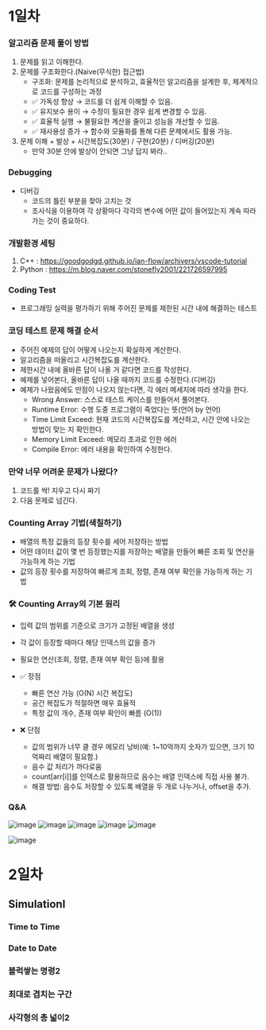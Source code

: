 # 1일차
### 알고리즘 문제 풀이 방법
1. 문제를 읽고 이해한다.
2. 문제를 구조화한다.(Naive(무식한) 접근법)
   - 구조화: 문제를 논리적으로 분석하고, 효율적인 알고리즘을 설계한 후, 체계적으로 코드를 구성하는 과정
   - ✅ 가독성 향상 → 코드를 더 쉽게 이해할 수 있음.
   - ✅ 유지보수 용이 → 수정이 필요한 경우 쉽게 변경할 수 있음.
   - ✅ 효율적 실행 → 불필요한 계산을 줄이고 성능을 개선할 수 있음.
   - ✅ 재사용성 증가 → 함수와 모듈화를 통해 다른 문제에서도 활용 가능.
3. 문제 이해 + 발상 + 시간복잡도(30분) / 구현(20분) / 디버깅(20분)
   - 만약 30분 안에 발상이 안되면 그냥 답지 봐라..

### Debugging
- 디버깅
  - 코드의 틀린 부분을 찾아 고치는 것
  - 조사식을 이용하여 각 상황마다 각각의 변수에 어떤 값이 들어있는지 계속 따라가는 것이 중요하다.

### 개발환경 세팅
1. C++ : https://goodgodgd.github.io/ian-flow/archivers/vscode-tutorial
2. Python : https://m.blog.naver.com/stonefly2001/221726597995

### Coding Test
- 프로그래밍 실력을 평가하기 위해 주어진 문제를 제한된 시간 내에 해결하는 테스트
### 코딩 테스트 문제 해결 순서
- 주어진 예제의 답이 어떻게 나오는지 확실하게 계산한다.
- 알고리즘을 떠올리고 시간복잡도를 계산한다.
- 제한시간 내에 올바른 답이 나올 거 같다면 코드를 작성한다.
- 예제를 넣어본다, 올바른 답이 나올 때까지 코드를 수정한다.(디버깅)
- 예제가 나왔음에도 만점이 나오지 않는다면, 각 에러 메세지에 따라 생각을 한다.
   - Wrong Answer: 스스로 테스트 케이스를 만들어서 풀어본다.
   - Runtime Error: 수행 도중 프로그램이 죽었다는 뜻(언어 by 언어)
   - Time Limit Exceed: 현재 코드의 시간복잡도를 계산하고, 시간 안에 나오는 방법이 맞는 지 확인한다.
   - Memory Limit Exceed: 메모리 초과로 인한 에러
   - Compile Error: 에러 내용을 확인하여 수정한다.
### 만약 너무 어려운 문제가 나왔다?
1. 코드를 싹! 지우고 다시 짜기
2. 다음 문제로 넘긴다.

### Counting Array 기법(색칠하기)
- 배열의 특정 값들의 등장 횟수를 세어 저장하는 방법
- 어떤 데이터 값이 몇 번 등장했는지를 저장하는 배열을 만들어 빠른 조회 및 연산을 가능하게 하는 기법
- 값의 등장 횟수를 저장하여 빠르게 조회, 정렬, 존재 여부 확인을 가능하게 하는 기법
### 🛠 Counting Array의 기본 원리
- 입력 값의 범위를 기준으로 크기가 고정된 배열을 생성
- 각 값이 등장할 때마다 해당 인덱스의 값을 증가
- 필요한 연산(조회, 정렬, 존재 여부 확인 등)에 활용

- ✅ 장점
  - 빠른 연산 가능 (O(N) 시간 복잡도)
  - 공간 복잡도가 적절하면 매우 효율적
  - 특정 값의 개수, 존재 여부 확인이 빠름 (O(1))
- ❌ 단점
  - 값의 범위가 너무 클 경우 메모리 낭비(예: 1~10억까지 숫자가 있으면, 크기 10억짜리 배열이 필요함.)
  - 음수 값 처리가 까다로움
  - count[arr[i]]를 인덱스로 활용하므로 음수는 배열 인덱스에 직접 사용 불가.
  - 해결 방법: 음수도 저장할 수 있도록 배열을 두 개로 나누거나, offset을 추가.

### Q&A

![image](https://github.com/user-attachments/assets/a10db638-4743-44b8-8495-a2c0f629e05b)
![image](https://github.com/user-attachments/assets/08307e7c-5c81-4a4d-9dd9-246d975d93f4)
![image](https://github.com/user-attachments/assets/8f8dafb4-b959-488f-840f-3291dd6bc673)
![image](https://github.com/user-attachments/assets/dca6e799-9773-4df6-ac99-27cf2261b71c)
![image](https://github.com/user-attachments/assets/0d012400-b1da-450f-be1d-53a0f91a41b7)

![image](https://github.com/user-attachments/assets/eab2002c-fdd0-434a-9c6e-517b77956798)

# 2일차
## SimulationⅠ
### Time to Time
### Date to Date
### 블럭쌓는 명령2
### 최대로 겹치는 구간
### 사각형의 총 넓이2



